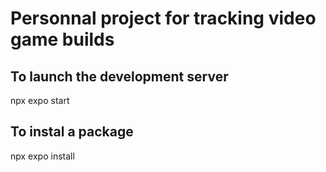 # Personnal project for tracking video game builds

## To launch the development server

npx expo start

## To instal a package

npx expo install
